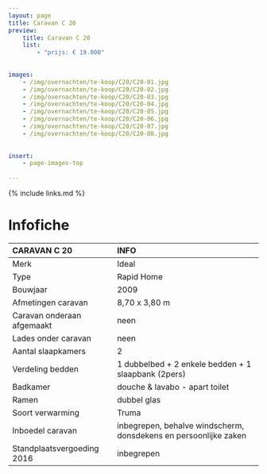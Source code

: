```yaml
---
layout: page
title: Caravan C 20
preview: 
    title: Caravan C 20
    list:
        - "prijs: € 19.000"
        
        
images:
    - /img/overnachten/te-koop/C20/C20-01.jpg
    - /img/overnachten/te-koop/C20/C20-02.jpg
    - /img/overnachten/te-koop/C20/C20-03.jpg
    - /img/overnachten/te-koop/C20/C20-04.jpg
    - /img/overnachten/te-koop/C20/C20-05.jpg
    - /img/overnachten/te-koop/C20/C20-06.jpg
    - /img/overnachten/te-koop/C20/C20-07.jpg
    - /img/overnachten/te-koop/C20/C20-08.jpg
    
    
insert:
    - page-images-top
    
---
```


{% include links.md %}



# Infofiche 

CARAVAN C 20                | INFO        | 
:---------------------------|:------------|
Merk                        |Ideal                
Type                        |Rapid Home            
Bouwjaar                    |2009     
Afmetingen caravan          |8,70 x 3,80 m
Caravan onderaan afgemaakt  |neen        
Lades onder caravan         |neen   
Aantal slaapkamers          |2
Verdeling bedden            |1 dubbelbed + 2 enkele bedden + 1 slaapbank (2pers)
Badkamer                    |douche & lavabo - apart toilet
Ramen                       |dubbel glas
Soort verwarming            |Truma
Inboedel caravan            |inbegrepen, behalve windscherm, donsdekens en persoonlijke zaken
Standplaatsvergoeding 2016  |inbegrepen
